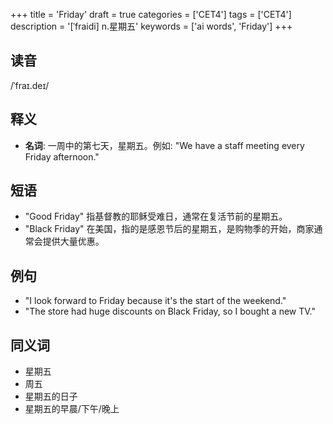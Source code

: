 +++
title = 'Friday'
draft = true
categories = ['CET4']
tags = ['CET4']
description = '[ˈfraidi] n.星期五'
keywords = ['ai words', 'Friday']
+++

## 读音
/ˈfraɪ.deɪ/

## 释义
- **名词**: 一周中的第七天，星期五。例如: "We have a staff meeting every Friday afternoon."

## 短语
- "Good Friday" 指基督教的耶稣受难日，通常在复活节前的星期五。
- "Black Friday" 在美国，指的是感恩节后的星期五，是购物季的开始，商家通常会提供大量优惠。

## 例句
- "I look forward to Friday because it's the start of the weekend."
- "The store had huge discounts on Black Friday, so I bought a new TV."

## 同义词
- 星期五
- 周五
- 星期五的日子
- 星期五的早晨/下午/晚上
